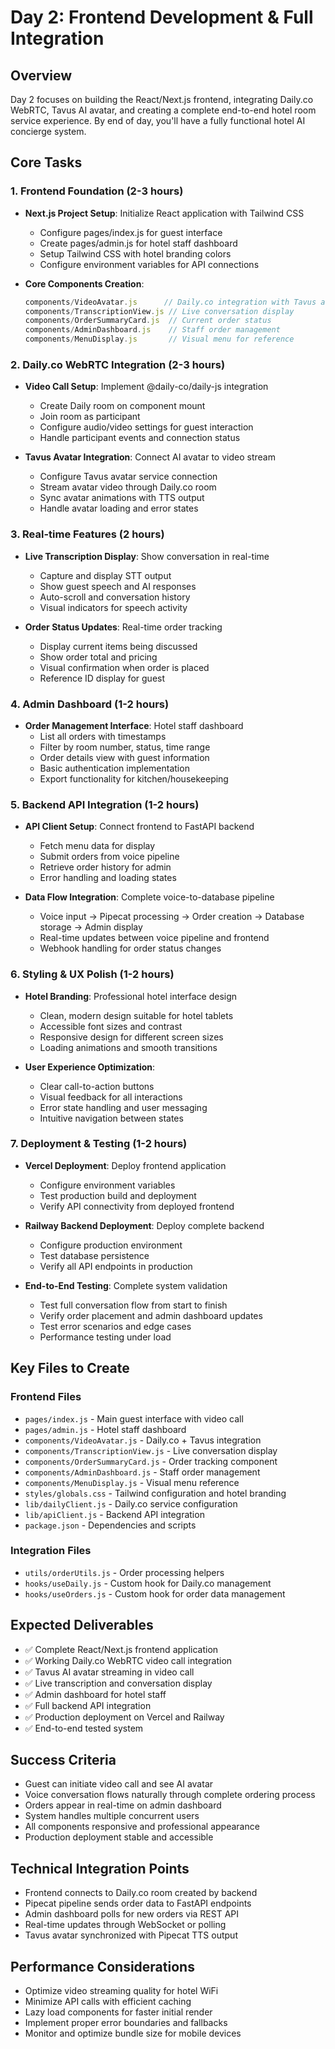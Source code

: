 # Day 2: Frontend Development & Full Integration

## Overview
Day 2 focuses on building the React/Next.js frontend, integrating Daily.co WebRTC, Tavus AI avatar, and creating a complete end-to-end hotel room service experience. By end of day, you'll have a fully functional hotel AI concierge system.

## Core Tasks

### 1. Frontend Foundation (2-3 hours)
- **Next.js Project Setup**: Initialize React application with Tailwind CSS
  - Configure pages/index.js for guest interface
  - Create pages/admin.js for hotel staff dashboard
  - Setup Tailwind CSS with hotel branding colors
  - Configure environment variables for API connections

- **Core Components Creation**:
  ```javascript
  components/VideoAvatar.js      // Daily.co integration with Tavus avatar
  components/TranscriptionView.js // Live conversation display
  components/OrderSummaryCard.js  // Current order status
  components/AdminDashboard.js    // Staff order management
  components/MenuDisplay.js       // Visual menu for reference
  ```

### 2. Daily.co WebRTC Integration (2-3 hours)
- **Video Call Setup**: Implement @daily-co/daily-js integration
  - Create Daily room on component mount
  - Join room as participant
  - Configure audio/video settings for guest interaction
  - Handle participant events and connection status

- **Tavus Avatar Integration**: Connect AI avatar to video stream
  - Configure Tavus avatar service connection
  - Stream avatar video through Daily.co room
  - Sync avatar animations with TTS output
  - Handle avatar loading and error states

### 3. Real-time Features (2 hours)
- **Live Transcription Display**: Show conversation in real-time
  - Capture and display STT output
  - Show guest speech and AI responses
  - Auto-scroll and conversation history
  - Visual indicators for speech activity

- **Order Status Updates**: Real-time order tracking
  - Display current items being discussed
  - Show order total and pricing
  - Visual confirmation when order is placed
  - Reference ID display for guest

### 4. Admin Dashboard (1-2 hours)
- **Order Management Interface**: Hotel staff dashboard
  - List all orders with timestamps
  - Filter by room number, status, time range
  - Order details view with guest information
  - Basic authentication implementation
  - Export functionality for kitchen/housekeeping

### 5. Backend API Integration (1-2 hours)
- **API Client Setup**: Connect frontend to FastAPI backend
  - Fetch menu data for display
  - Submit orders from voice pipeline
  - Retrieve order history for admin
  - Error handling and loading states

- **Data Flow Integration**: Complete voice-to-database pipeline
  - Voice input → Pipecat processing → Order creation → Database storage → Admin display
  - Real-time updates between voice pipeline and frontend
  - Webhook handling for order status changes

### 6. Styling & UX Polish (1-2 hours)
- **Hotel Branding**: Professional hotel interface design
  - Clean, modern design suitable for hotel tablets
  - Accessible font sizes and contrast
  - Responsive design for different screen sizes
  - Loading animations and smooth transitions

- **User Experience Optimization**:
  - Clear call-to-action buttons
  - Visual feedback for all interactions
  - Error state handling and user messaging
  - Intuitive navigation between states

### 7. Deployment & Testing (1-2 hours)
- **Vercel Deployment**: Deploy frontend application
  - Configure environment variables
  - Test production build and deployment
  - Verify API connectivity from deployed frontend

- **Railway Backend Deployment**: Deploy complete backend
  - Configure production environment
  - Test database persistence
  - Verify all API endpoints in production

- **End-to-End Testing**: Complete system validation
  - Test full conversation flow from start to finish
  - Verify order placement and admin dashboard updates
  - Test error scenarios and edge cases
  - Performance testing under load

## Key Files to Create

### Frontend Files
- `pages/index.js` - Main guest interface with video call
- `pages/admin.js` - Hotel staff dashboard
- `components/VideoAvatar.js` - Daily.co + Tavus integration
- `components/TranscriptionView.js` - Live conversation display
- `components/OrderSummaryCard.js` - Order tracking component
- `components/AdminDashboard.js` - Staff order management
- `components/MenuDisplay.js` - Visual menu reference
- `styles/globals.css` - Tailwind configuration and hotel branding
- `lib/dailyClient.js` - Daily.co service configuration
- `lib/apiClient.js` - Backend API integration
- `package.json` - Dependencies and scripts

### Integration Files
- `utils/orderUtils.js` - Order processing helpers
- `hooks/useDaily.js` - Custom hook for Daily.co management
- `hooks/useOrders.js` - Custom hook for order data management

## Expected Deliverables
- ✅ Complete React/Next.js frontend application
- ✅ Working Daily.co WebRTC video call integration
- ✅ Tavus AI avatar streaming in video call
- ✅ Live transcription and conversation display
- ✅ Admin dashboard for hotel staff
- ✅ Full backend API integration
- ✅ Production deployment on Vercel and Railway
- ✅ End-to-end tested system

## Success Criteria
- Guest can initiate video call and see AI avatar
- Voice conversation flows naturally through complete ordering process
- Orders appear in real-time on admin dashboard
- System handles multiple concurrent users
- All components responsive and professional appearance
- Production deployment stable and accessible

## Technical Integration Points
- Frontend connects to Daily.co room created by backend
- Pipecat pipeline sends order data to FastAPI endpoints
- Admin dashboard polls for new orders via REST API
- Real-time updates through WebSocket or polling
- Tavus avatar synchronized with Pipecat TTS output

## Performance Considerations
- Optimize video streaming quality for hotel WiFi
- Minimize API calls with efficient caching
- Lazy load components for faster initial render
- Implement proper error boundaries and fallbacks
- Monitor and optimize bundle size for mobile devices